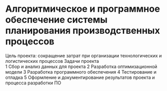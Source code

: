 # Алгоритмическое и программное обеспечение системы планирования производственных процессов
Цель проекта: сокращение затрат при организации технологических и логистических процессов
Задачи проекта	
1 	Сбор и анализ данных для проекта
2	Разработка оптимизационной модели
3	Разработка программного обеспечения
4	Тестирование и отладка
5	Оформление и документирование результатов проекта и процесса разработки ПО
